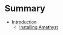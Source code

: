 # Summary

- [Introduction](./Introduction.md)
    - [Installing Amethyst](./1.1_Install_Amethyst.md)